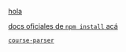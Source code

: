 

[hola ](https://github.com/Laboratoria/LIM015-data-lovers)

[docs oficiales de `npm install` acá](https://docs.npmjs.com/cli/install)

[`course-parser`](https://github.com/Laboratoria/course-parser)

